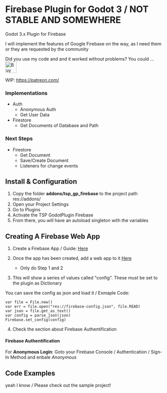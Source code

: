 # Firebase Plugin for Godot 3 / NOT STABLE AND SOMEWHERE
Godot 3.x Plugin for Firebase

I will implement the features of Google Firebase on the way, as I need them or they are requested by the community

Did you use my code and and it worked without problems? You could ...<br>
<a href='https://ko-fi.com/T6T31O7TS' target='_blank'><img height='36' style='border:0px;height:36px;' src='https://cdn.ko-fi.com/cdn/kofi1.png?v=2' border='0' alt='Buy Me a Coffee at ko-fi.com' /></a>


WIP: https://patreon.com/

### Implementations
- Auth
	- Anonymous Auth
	- Get User Data
- Firestore
	- Get Documents of Database and Path

### Next Steps
- Firestore
	- Get Document
	- Save/Create Document
	- Listeners for change events

## Install & Configuration

1. Copy the folder **addons/tsp_gp_firebase** to the project path res://addons/
2. Open your Project Settings
3. Go to Plugins
4. Activate the TSP GodotPlugin Firebase
5. From there, you will have an autoload singleton with the variables 

## Creating A Firebase Web App 
1. Create a Firebase App / Guide: [Here](https://firebase.google.com/docs/projects/learn-more#setting_up_a_firebase_project_and_connecting_apps)

2. Once the app has been created, add a web app to it [Here](https://firebase.google.com/docs/web/setup)
	- Only do Step 1 and 2

3. This will show a series of values called "config". These must be set to the plugin as Dictionary

You can save the config as json and load it / Exmaple Code:
```
var file = File.new()
var err = file.open("res://firebase-config.json", file.READ)
var json = file.get_as_text()
var config = parse_json(json)
Firebase.set_config(config)
```
4. Check the section about Firebase Authentification

#### Firebase Authentification 

For **Anonymous Login**: Goto your Firebase Console / Authentication / Sign-In Method and enbale *Anonymous*


## Code Examples

yeah I know / Please check out the sample project!
